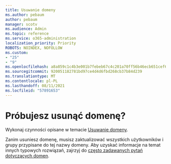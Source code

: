 ```yaml
---
title: Usuwanie domeny
ms.author: pebaum
author: pebaum
manager: scotv
ms.audience: Admin
ms.topic: reference
ms.service: o365-administration
localization_priority: Priority
ROBOTS: NOINDEX, NOFOLLOW
ms.custom:
- "25"
- "9"
ms.openlocfilehash: a8a859c1c4b3e001b7febeb67c4c201a70ff56b46ecb651cef69d88500846626
ms.sourcegitcommit: 920051182781bd97ce4d4d6fbd268cb37b84d239
ms.translationtype: MT
ms.contentlocale: pl-PL
ms.lasthandoff: 08/11/2021
ms.locfileid: "57891653"
---
```

# <a name="trying-to-remove-your-domain"></a>Próbujesz usunąć domenę?

Wykonaj czynności opisane w temacie [Usuwanie domeny](https://docs.microsoft.com/microsoft-365/admin/get-help-with-domains/remove-a-domain).
  
Zanim usuniesz domenę, musisz zaktualizować wszystkich użytkowników i grupy przypisane do tej nazwy domeny. Aby uzyskać informacje na temat innych typowych rozwiązań, zajrzyj do [często zadawanych pytań dotyczących domen](https://docs.microsoft.com/microsoft-365/admin/setup/domains-faq).
  